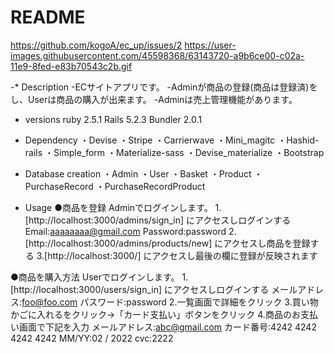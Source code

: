 # README
https://github.com/kogoA/ec_up/issues/2
https://user-images.githubusercontent.com/45598368/63143720-a9b6ce00-c02a-11e9-8fed-e83b70543c2b.gif

-* Description
 -ECサイトアプリです。
 -Adminが商品の登録(商品は登録済)をし、Userは商品の購入が出来ます。
 -Adminは売上管理機能があります。

* versions
ruby 2.5.1
Rails 5.2.3
Bundler 2.0.1

* Dependency
・Devise
・Stripe
・Carrierwave
・Mini_magitc
・Hashid-rails
・Simple_form
・Materialize-sass
・Devise_materialize
・Bootstrap

* Database creation
・Admin
・User
・Basket
・Product 
・PurchaseRecord
・PurchaseRecordProduct

* Usage
●商品を登録
Adminでログインします。
1.[http://localhost:3000/admins/sign_in] にアクセスしログインする
Email:aaaaaaaa@gmail.com
Password:password
2.[http://localhost:3000/admins/products/new] にアクセスし商品を登録する
3.[http://localhost:3000/] にアクセスし最後の欄に登録が反映されます

●商品を購入方法
Userでログインします。
1.[http://localhost:3000/users/sign_in] にアクセスしログインする
メールアドレス:foo@foo.com
パスワード:password
2.一覧画面で詳細をクリック
3.買い物かごに入れるをクリック→「カード支払い」ボタンをクリック
4.商品のお支払い画面で下記を入力
メールアドレス:abc@gmail.com
カード番号:4242 4242 4242 4242
MM/YY:02 / 2022
cvc:2222
